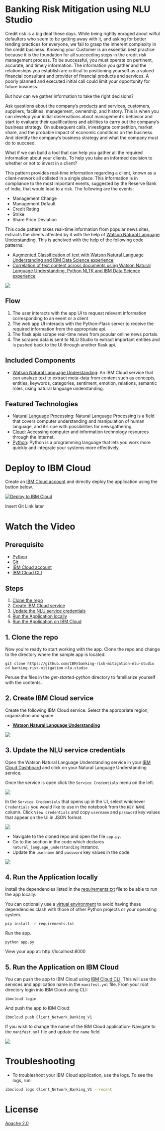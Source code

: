 # Banking Risk Mitigation using NLU Studio

Credit risk is a big deal these days. While being rightly enraged about wilful defaulters who seem to be getting away with it, and asking for better lending practices for everyone, we fail to grasp the inherent complexity in the credit business. Knowing your Customer is an essential best practice because it is the foundation for all succeeding steps in the credit risk management process. To be successful, you must operate on pertinent, accurate, and timely information. The information you gather and the relationships you establish are critical to positioning yourself as a valued financial consultant and provider of financial products and services. A poorly planned and executed initial call could limit your opportunity for future business. 

But how can we gather information to take the right decisions?

Ask questions about the company’s products and services, customers, suppliers, facilities, management, ownership, and history. This is when you can develop your initial observations about management’s behavior and start to evaluate their qualifications and abilities to carry out the company’s business strategy. On subsequent calls, investigate competition, market share, and the probable impact of economic conditions on the business. And identify the company’s business strategy and what the company must do to succeed.

What if we can build a tool that can help you gather all the required information about your clients. To help you take an informed decision to whether or not to invest in a client?

This pattern provides real-time information regarding a client, known as a client-network all collated in a single place. This information is in compliance to the most important events, suggested by the Reserve Bank of India, that would lead to a risk. The following are the events: 
* Management Change
* Management Default
* Credit Rating
* Strike
* Share Price Deviation

This code pattern takes real-time information from popular news sites, extracts the clients affected by it with the help of [Watson Natural Language Understanding](https://console.bluemix.net/catalog/services/natural-language-understanding). This is acheived with the help of the following code patterns:
* [Augmented Classification of text with Watson Natural Language Understanding and IBM Data Science experience](https://developer.ibm.com/code/patterns/extend-watson-text-classification)
* [Correlation of text content across documents using Watson Natural Language Understanding, Python NLTK and IBM Data Science experience](https://developer.ibm.com/code/patterns/watson-document-correlation/)

![](doc/source/images/architecture.png)

## Flow

1. The user interacts with the app UI to request relevant information corresponding to an event or a client
2. The web app UI interacts with the Python-Flask server to receive the required information from the appropriate api.
3. The flask apis scrape real-time news from popular online news portals. 
4. The scraped data is sent to NLU Studio to extract important entities and is pushed back to the UI through another flask api.


## Included Components

* [Watson Natural Language Understanding](https://console.bluemix.net/catalog/services/natural-language-understanding): An IBM Cloud service that can analyze text to extract meta-data from content such as concepts, entities, keywords, categories, sentiment, emotion, relations, semantic roles, using natural language understanding.

## Featured Technologies

* [Natural Language Processing](https://www.ibm.com/watson/services/natural-language-understanding): Natural Language Processing is a field that covers computer understanding and manipulation of human language, and it’s ripe with possibilities for newsgathering.
* [Cloud](https://www.ibm.com/developerworks/learn/cloud/): Accessing computer and information technology resources through the Internet.
* [Python](https://www.python.org/): Python is a programming language that lets you work more quickly and integrate your systems more effectively.

# Deploy to IBM Cloud

Create an [IBM Cloud account](https://console.bluemix.net/registration/?target=%2Fdashboard%2Fapps) and directly deploy the application using the button below.

[![Deploy to IBM Cloud](https://bluemix.net/deploy/button.png)](https://bluemix.net/deploy?repository=)

Insert Git Link later


# Watch the Video


## Prerequisite
* [Python](https://www.python.org/downloads/)
* [Git](https://git-scm.com/downloads)
* [IBM Cloud account](https://console.bluemix.net/registration/?target=%2Fdashboard%2Fapps)
* [IBM Cloud CLI](https://console.bluemix.net/docs/cli)

## Steps
1. [Clone the repo](#1-clone-the-repo)
2. [Create IBM Cloud service](#2-create-ibm-cloud-service)
3. [Update the NLU service credentials](#3-update-the-nlu-service-credentials)
4. [Run the Application locally](#4-run-the-application-locally)
5. [Run the Application on IBM Cloud](#5-run-the-application-on-ibm-cloud)

## 1. Clone the repo

Now you're ready to start working with the app. Clone the repo and change to the directory where the sample app is located.
  ```
git clone https://github.com/IBM/banking-risk-mitigation-nlu-studio
cd banking-risk-mitigation-nlu-studio
  ```

  Peruse the files in the *get-started-python* directory to familiarize yourself with the contents.
  
## 2. Create IBM Cloud service

Create the following IBM Cloud service. Select the appropriate region, organization and space:

  * [**Watson Natural Language Understanding**](https://console.bluemix.net/catalog/services/natural-language-understanding)

  ![](doc/source/images/NLU_Service_instance.png)
  
## 3. Update the NLU service credentials

Open the Watson Natural Language Understanding service in your [IBM Cloud Dashboard](https://console.bluemix.net/dashboard/services) and click on your Natural Language Understanding service.

Once the service is open click the `Service Credentials` menu on the left.

![](doc/source/images/service_credentials.png)



In the `Service Credentials` that opens up in the UI, select whichever `Credentials` you would like to use in the notebook from the `KEY NAME` column. Click `View credentials` and copy `username` and `password` key values that appear on the UI in JSON format.

![](doc/source/images/copy_credentials.png)



* Navigate to the cloned repo and open the file `app.py`.
* Go to the section in the code which declares `natural_language_understanding` instance.
* Update the `username` and `password` key values in the code.

![](doc/source/images/nlu_service_credentials.png)


## 4. Run the Application locally

Install the dependencies listed in the [requirements.txt](https://pip.readthedocs.io/en/stable/user_guide/#requirements-files) file to be able to run the app locally.

You can optionally use a [virtual environment](https://packaging.python.org/installing/#creating-and-using-virtual-environments) to avoid having these dependencies clash with those of other Python projects or your operating system.
  ```
pip install -r requirements.txt
  ```

Run the app.
  ```
python app.py
  ```

View your app at: http://localhost:8000


## 5. Run the Application on IBM Cloud

You can push the app to IBM Cloud using [IBM Cloud CLI](https://console.bluemix.net/docs/cli). This will use the services and application name in the `manifest.yml` file.  From your root directory login into IBM Cloud using CLI:
```
ibmcloud login
```
And push the app to IBM Cloud:
```
ibmcloud push Client_Network_Banking_V1
```

If you wish to change the name of the IBM Cloud application- Navigate to the `manifest.yml` file and update the `name` field.

![](doc/source/images/manifest_file.png)


# Troubleshooting

* To troubleshoot your IBM Cloud application, use the logs. To see the logs, run:

```bash
ibmcloud logs Client_Network_Banking_V1 --recent
```

# License

[Apache 2.0](LICENSE)


